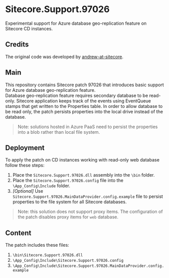 # Sitecore.Support.97026
Experimental support for Azure database geo-replication feature on Sitecore CD instances.
## Credits
The original code was developed by [andrew-at-sitecore](https://github.com/andrew-at-sitecore).
## Main
This repository contains Sitecore patch 97026 that introduces basic support for Azure database geo-replication feature.   
Database geo-replication feature requires secondary database to be read-only. Sitecore application keeps track of the events using EventQueue stamps that get written to the Properties table. In order to allow database to be read only, the patch persists properties into the local drive instead of the database.
> Note: solutions hosted in Azure PaaS need to persist the properties into a blob rather than local file system.

## Deployment
To apply the patch on CD instances working with read-only web database follow these steps:  
1. Place the `Sitecore.Support.97026.dll` assembly into the `\bin` folder.  
2. Place the `Sitecore.Support.97026.config` file into the `\App_Config\Include` folder.  
3. *[Optional]* Use `Sitecore.Support.97026.MainDataProvider.config.example` file to persist properties to the file system for all Sitecore databases.  

> Note: this solution does not support proxy items. The configuration of the patch disables proxy items for `web` database.

## Content
The patch includes these files:  
1. `\bin\Sitecore.Support.97026.dll`  
2. `\App_Config\Include\Sitecore.Support.97026.config`  
3. `\App_Config\Include\Sitecore.Support.97026.MainDataProvider.config.example`
